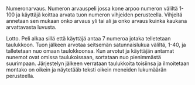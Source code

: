 Numeronarvaus.
Numeron arvauspeli jossa kone arpoo numeron väliltä 1-100 ja käyttäjä koittaa arvata tuon numeron vihjeiden perusteella. Vihjeitä annetaan sen mukaan onko arvaus yli tai ali ja onko
arvaus kuinka kaukana arvattavasta luvusta.



Lotto.
Peli alkaa sillä että käyttäjä antaa 7 numeroa jotaka telletetaan taulukkoon. Tuon jälkeen arvotaa seitsemän satunnaislukua väliltä, 1-40, ja talletetaan nuo omaan taulokkoonsa. 
Kun arvotut ja käyttäjän antamat nunemot ovat omissa taulukoissaan, sortataan nuo pienimmästä suurimpaan. Järjestelyn jälkeen verrataan taulukkoita toisiinsa ja ilmoitetaan montako on oikein
ja näytetääb teksti oikein meneiden lukumäärän perusteella.
